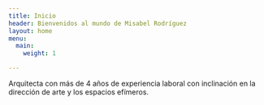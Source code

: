 ```yaml
---
title: Inicio
header: Bienvenidos al mundo de Misabel Rodríguez
layout: home
menu:
  main:
    weight: 1

---
```

Arquitecta con más de 4 años de experiencia laboral con inclinación en la dirección de arte y los espacios efímeros.